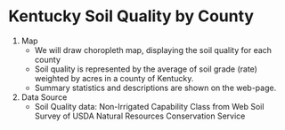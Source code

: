 # Kentucky Soil Quality by County

1. Map
   - We will draw choropleth map, displaying the soil quality for each county
   - Soil quality is represented by the average of soil grade (rate) weighted by acres in a county of Kentucky.
   - Summary statistics and descriptions are shown on the web-page.
2. Data Source
   - Soil Quality data: Non-Irrigated Capability Class from Web Soil Survey of USDA Natural Resources Conservation Service